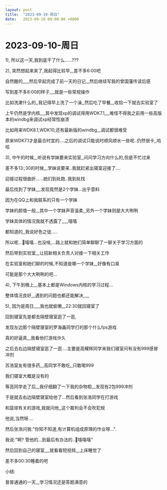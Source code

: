 ```yaml
---
layout: post
title:  "2023-09-10-周日"
date:   2023-09-10 00:00:00 +0800
---
```




#  2023-09-10-周日





1), 所以这一天,我到底干了什么......???

2), 突然想起来来了,我起得比较早,,,差不多6:00吧

自然醒的,,,,,然后早起完成了前一天的日记,,,然后继续写我的曾国藩传读后感

写到差不多8:00的样子,,,,就是一些常规操作

比如洗漱什么的,,我记得早上洗了一个澡,,然后吃了早餐,,,收拾一下就去实验室了

上午仍然是学内核,,,,其中发现xp的调试得用WDK7.1,,,,难怪不得我之前用一些高版本的windbg来调试xp经常性崩溃

比如用来WDK8.1,WDK10,还有最新版的windbg,,,调试都很难受

原来WDK7.1才是最合时宜的....之后的调试只能说时顺风顺水一些呢..仍然很卡,,哈哈

3), 中午的时候,,,听说有学妹要来实验室,,问问学习方向什么的,但是不忙过来

差不多13:;30的时候,,,学妹说要来..我就赶紧出寝室迎接了....

迎接过程很曲折......她们到处跑..我到处找

最后找到了学妹,,,,发现竟然是2个学妹...出乎意料

因为在QQ上和我联系的只有一个学妹

学妹的颜值一般,,,其中一个学妹声音温柔,,另外一个学妹则是大大咧咧

学妹具体的情况我就不透露了,,,,,嘻嘻

都知道的,,我说好色之徒.....

所以呢...🤭嘻嘻...也没啥,...路上就和她们简单聊聊了一聊关于学习方面的

然后带到实验室,,,让招新相关负责人对接一下相关工作

在实验室和她们聊的时候,不知道是哪一个学妹,,,好像有口臭

可能是那个大大咧咧的吧...

4), 下午到晚上,,,基本上都是Windows内核的学习过程...

整体情况良好,,,遇到的问题也都还能解决,,,,,


5), 因为是周日,,,,,我也就偷懒,,,22:30就回寝室了

回到寝室先是都去隔壁寝室逛了一逛,

发现左边那个隔壁寝室的罗海鑫同学打的那个什么fps游戏

真的好逼真,,,我看他打游戏许久

之后去右边隔壁寝室逛了一逛....主要是高耀辉同学来我们寝室问有没有999感冒冲剂

苏浩室友有很多药,,,高同学不敢吃,,只敢喝999

我们寝室大概是没有的

等高同学走了后,,,我仔细翻了一下我的杂物柜,,,发现有2包999冲剂

于是就去右边隔壁寝室给他了...然后看到张浩同学在打游戏

和篮球有关的游戏,我就问他,,这个裁判会不会吹犯规

他说,当然呀....

然后张浩问我:"你知不知道,有计算机组成原理的作业呀...".

我说:"啊? 管他的...到最后有办法的..🤭嘻嘻嘻"

然后回到自己的寝室,,,,就看看短视频,,,上床睡觉了

差不多00:30睡着的吧


小结:

普普通通的一天,,,学习情况还是答题满意的
